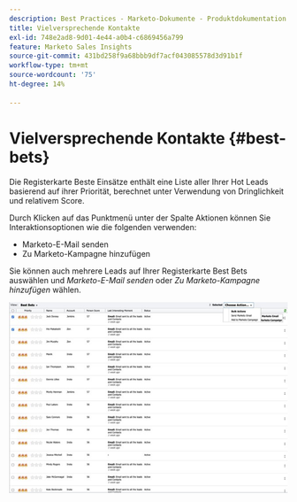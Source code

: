 ```yaml
---
description: Best Practices - Marketo-Dokumente - Produktdokumentation
title: Vielversprechende Kontakte
exl-id: 748e2ad8-9d01-4e44-a0b4-c6869456a799
feature: Marketo Sales Insights
source-git-commit: 431bd258f9a68bbb9df7acf043085578d3d91b1f
workflow-type: tm+mt
source-wordcount: '75'
ht-degree: 14%

---
```


# Vielversprechende Kontakte {#best-bets}

Die Registerkarte Beste Einsätze enthält eine Liste aller Ihrer Hot Leads basierend auf ihrer Priorität, berechnet unter Verwendung von Dringlichkeit und relativem Score.

Durch Klicken auf das Punktmenü unter der Spalte Aktionen können Sie Interaktionsoptionen wie die folgenden verwenden:
* Marketo-E-Mail senden
* Zu Marketo-Kampagne hinzufügen

Sie können auch mehrere Leads auf Ihrer Registerkarte Best Bets auswählen und _Marketo-E-Mail senden_ oder _Zu Marketo-Kampagne hinzufügen_ wählen.

![](assets/best-bets-1.png)
